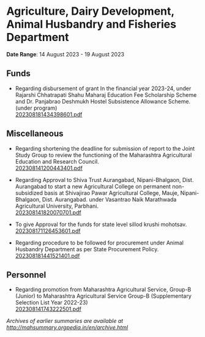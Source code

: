 # Agriculture, Dairy Development, Animal Husbandry and Fisheries Department

**Date Range**: 14 August 2023 - 19 August 2023


## Funds
- Regarding disbursement of grant In the financial year 2023-24, under Rajarshi Chhatrapati Shahu Maharaj Education Fee Scholarship Scheme and Dr. Panjabrao Deshmukh Hostel Subsistence Allowance Scheme. (under program)\
  [202308181434398601.pdf](https://gr.maharashtra.gov.in/Site/Upload/Government%20Resolutions/English/202308181434398601.pdf)

## Miscellaneous
- Regarding shortening the deadline for submission of report to the Joint Study Group to review the functioning of the Maharashtra Agricultural Education and Research Council.\
  [202308141200443401.pdf](https://gr.maharashtra.gov.in/Site/Upload/Government%20Resolutions/English/202308141200443401.pdf)

- Regarding Approval to Shiva Trust Aurangabad, Nipani-Bhalgaon, Dist. Aurangabad to start a new Agricultural College on permanent non-subsidized basis at Shivajirao Pawar Agricultural College, Mauje, Nipani-Bhalgaon, Dist. Aurangabad. under Vasantrao Naik Marathwada Agricultural University, Parbhani.\
  [202308141820070701.pdf](https://gr.maharashtra.gov.in/Site/Upload/Government%20Resolutions/English/202308141820070701.pdf)

- To give Approval for the funds for state level sillod krushi mohotsav.\
  [202308171126453601.pdf](https://gr.maharashtra.gov.in/Site/Upload/Government%20Resolutions/English/202308171126453601.pdf)

- Regarding procedure to be followed for procurement under Animal Husbandry Department as per State Procurement Policy.\
  [202308181441521401.pdf](https://gr.maharashtra.gov.in/Site/Upload/Government%20Resolutions/English/202308181441521401.pdf)

## Personnel
- Regarding promotion from Maharashtra Agricultural Service, Group-B (Junior) to Maharashtra Agricultural Service Group-B (Supplementary Selection List Year 2022-23)\
  [202308141743222501.pdf](https://gr.maharashtra.gov.in/Site/Upload/Government%20Resolutions/English/202308141743222501.pdf)


*Archives of earlier summaries are available at http://mahsummary.orgpedia.in/en/archive.html*